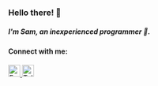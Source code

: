 ### Hello there! 🤡  
##### I'm Sam, an inexperienced programmer 🐧.

#### Connect with me:
<a href="https://www.facebook.com/quocdoansam">
  <img src="https://upload.wikimedia.org/wikipedia/commons/5/51/Facebook_f_logo_%282019%29.svg" alt="Facebook" width="24">
</a>
<a href="https://t.me/quocdoansam">
  <img src="https://upload.wikimedia.org/wikipedia/commons/thumb/8/83/Telegram_2019_Logo.svg/512px-Telegram_2019_Logo.svg.png" alt="Telegram" width="24">
</a>

